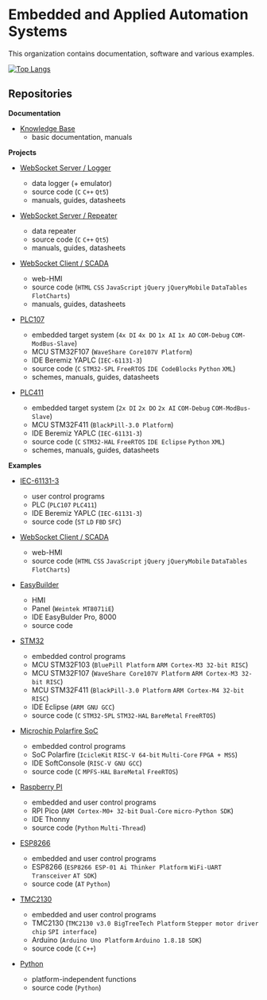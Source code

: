 # Embedded and Applied Automation Systems

This organization contains documentation, software and various examples.

[![Top Langs](https://github-readme-stats.vercel.app/api/top-langs/?username=atgroup09&langs_count=10&layout=compact)](https://github.com/atgroup09)

## Repositories

**Documentation**

- [Knowledge Base](https://github.com/atgroup09/knowledge-base)
  - basic documentation, manuals

**Projects**

- [WebSocket Server / Logger](https://github.com/atgroup09/websocket-scada-server)
  - data logger (+ emulator)
  - source code (`C` `C++` `Qt5`)
  - manuals, guides, datasheets

- [WebSocket Server / Repeater](https://github.com/atgroup09/websocket-scada-repeater)
  - data repeater
  - source code (`C` `C++` `Qt5`)
  - manuals, guides, datasheets
 
- [WebSocket Client / SCADA](https://github.com/atgroup09/websocket-scada-client)
  - web-HMI
  - source code (`HTML` `CSS` `JavaScript` `jQuery` `jQueryMobile` `DataTables` `FlotCharts`)
  - manuals, guides, datasheets

- [PLC107](https://github.com/atgroup09/plc107)
  - embedded target system (`4x DI` `4x DO` `1x AI` `1x AO` `COM-Debug` `COM-ModBus-Slave`)
  - MCU STM32F107 (`WaveShare Core107V Platform`)
  - IDE Beremiz YAPLC (`IEC-61131-3`)
  - source code (`C` `STM32-SPL` `FreeRTOS` `IDE CodeBlocks` `Python` `XML`)
  - schemes, manuals, guides, datasheets

- [PLC411](https://github.com/atgroup09/plc411)
  - embedded target system (`2x DI` `2x DO` `2x AI` `COM-Debug` `COM-ModBus-Slave`)
  - MCU STM32F411 (`BlackPill-3.0 Platform`)
  - IDE Beremiz YAPLC (`IEC-61131-3`)
  - source code (`C` `STM32-HAL` `FreeRTOS` `IDE Eclipse` `Python` `XML`)
  - schemes, manuals, guides, datasheets

**Examples**

- [IEC-61131-3](https://github.com/atgroup09/examples-iec61131)
  - user control programs
  - PLC (`PLC107` `PLC411`)
  - IDE Beremiz YAPLC (`IEC-61131-3`)
  - source code (`ST` `LD` `FBD` `SFC`)
 
- [WebSocket Client / SCADA](https://github.com/atgroup09/examples-wsclient-scada)
  - web-HMI
  - source code (`HTML` `CSS` `JavaScript` `jQuery` `jQueryMobile` `DataTables` `FlotCharts`)
 
- [EasyBuilder](https://github.com/atgroup09/examples-easybuilder)
  - HMI
  - Panel (`Weintek MT8071iE`)
  - IDE EasyBulder Pro, 8000
  - source code

- [STM32](https://github.com/atgroup09/examples-stm32)
  - embedded control programs
  - MCU STM32F103 (`BluePill Platform` `ARM Cortex-M3 32-bit RISC`)
  - MCU STM32F107 (`WaveShare Core107V Platform` `ARM Cortex-M3 32-bit RISC`)
  - MCU STM32F411 (`BlackPill-3.0 Platform` `ARM Cortex-M4 32-bit RISC`)
  - IDE Eclipse (`ARM GNU GCC`)
  - source code (`C` `STM32-SPL` `STM32-HAL` `BareMetal` `FreeRTOS`)

- [Microchip Polarfire SoC](https://github.com/atgroup09/examples-polarfire)
  - embedded control programs
  - SoC Polarfire (`IcicleKit` `RISC-V 64-bit` `Multi-Core` `FPGA + MSS`)
  - IDE SoftConsole (`RISC-V GNU GCC`)
  - source code (`C` `MPFS-HAL` `BareMetal` `FreeRTOS`)

- [Raspberry PI](https://github.com/atgroup09/examples-raspberry-pi)
  - embedded and user control programs
  - RPI Pico (`ARM Cortex-M0+ 32-bit` `Dual-Core` `micro-Python SDK`)
  - IDE Thonny
  - source code (`Python` `Multi-Thread`)

- [ESP8266](https://github.com/atgroup09/examples-esp8266)
  - embedded and user control programs
  - ESP8266 (`ESP8266 ESP-01 Ai Thinker Platform` `WiFi-UART Transceiver` `AT SDK`)
  - source code (`AT` `Python`)

- [TMC2130](https://github.com/atgroup09/examples-tmc2130)
  - embedded and user control programs
  - TMC2130 (`TMC2130 v3.0 BigTreeTech Platform` `Stepper motor driver chip` `SPI interface`)
  - Arduino (`Arduino Uno Platform` `Arduino 1.8.18 SDK`)
  - source code (`C` `C++`)

- [Python](https://github.com/atgroup09/examples-python)
  - platform-independent functions
  - source code (`Python`)
